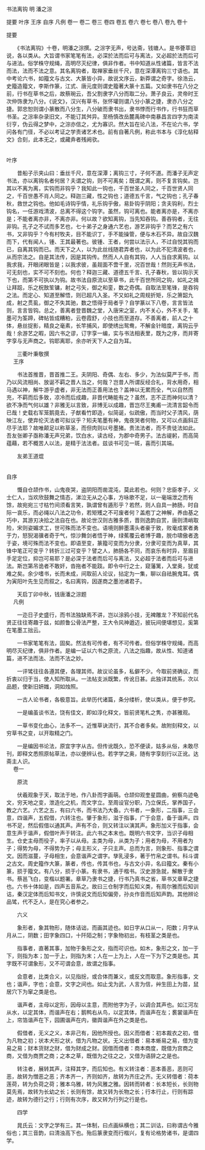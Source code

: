<!-- { "loadSidebar": true } -->
书法离钩 明 潘之淙

提要
叶序
王序
自序
凡例
卷一
卷二
卷三
卷四
卷五
卷六
卷七
卷八
卷九
卷十

提要

　　《书法离钩》十卷，明潘之淙撰。之淙字无声，号达斋，钱塘人。是书薈萃旧说，各以类从。大旨谓书家笔笔有法，必深於法而后可与离法，又必超於法而后可与进法。俗学株守规绳，高明尽灭纪律，俱非作者。书中知道从性诸篇，皆言不法而法，法而不法之意。其名离钩者，取禅家垂丝千尺，意在深潭离钩三寸语也。其中考论六书，如籀文与古文、大篆皆小异，故说文序云，新莽谓之奇字。徐浩云，史籀造籀文，李斯作篆，江式、唐元度则谓史籀著大篆十五篇。又如隶书在八分之前，行书在草书之后，故蔡琬云，吾父割隶字八分而取二分。萧子良云，灵帝时王次仲饰隶为八分。《说文》，汉兴有草书，张怀瓘则谓八分小篆之捷，隶亦八分之捷。郭忠恕则谓小篆散而八分生，八分破而隶书出，隶书悖而行书作，行书狂而草书圣。之淙率杂录旧文，不能订其舛异。至杨慎改岳麓禹碑中南暴昌言四字为南渎衍亨，伪云得之梦中，之淙亦信之，尤为寡识。然大旨在论八法，不在论六书，学问各有门径，不必以考证之学责诸艺术也。前有自著凡例，称此书本与《淳化帖释文》合刻，此本无之，或藏弆者残阙欤。  
　 

叶序

　　昔船子示夹山曰：垂丝千尺，意在深潭；离钩三寸，子何不道。而潘子无声定书法，亦以离钩名者何居？夫谓之钩，则不可离矣；既谓之离，则不复言钩矣。岂其以不离为离，实钩而非钩乎？我知此一钩也，千百世圣人同之，千百世贤人同之，千百世愚不肖人同之。释迦三藏，性之钩也；道德五千言，气之钩也；孔子春秋，救世之钩也。他如毛诗钩乎情，礼乐钩乎傲，易卦钩乎阴阳；贪夫钩利，烈士钩名，一任游戏清波，总离不得这个钩字。虽然，钩可离也。能者离亦是，不离亦是；不能者离亦非，不离亦非。何以故？欲知离钩，当先知吞钩。善吞钩者，无往非钩。孔子之不试而多艺也，七十弟子之身通六艺也，游艺非钩乎？而艺之有六书，又非钩乎？今有村牧夫，目不能识丁，手不能操管，便与木石不异。故自汉魏而下，代有闻人，锺、王其最著也。彼锺、王者，何尝以法示人，不过自悦其钩而已，自离其钩而已。而天下之人，以为此丝线随君弄者也，以为此不犯清波者也，从而宗法之。自是其法传，因是其钩传。然而人人自有其钩，人人当自求离钩。以我求我，开眼闭眼皆是；以我求彼，虽觌面不啻千里，况百世哉！然则无声书法，可无刻也，实不可不刻也。何也？释迦三藏、道德五千言、孔子春秋，皆以钩示天下也，而第不可执以为钩。故书法自原流以至草书，此千百世所同之钩，如礼之揖让拜跽，乐之柷敔笙镛，射之弓矢，御之和銮，数之奇偶。自取法至笔锋，是吞钩之法。而定心、知道至解悟，则已超凡入圣。不又如礼之周规折矩，乐之箫韶九成，射之贯虱，御之不失其驰，数之悟得于局者乎？自学篆以下八卷，言言皆法则，言言皆钩。总之，善离者登晋魏之堂，入唐宋之室，内不关心，外不关手，笔墨可为筌蹄，碑帖皆成糟粕，云卷霞舒，小技也而至道存。不善离者，前人之十体，悬丝捉影，精良之毫素，长竿捕风，即使绣出鸳鸯，不解金针暗度，离钩云乎哉！余游艺之暇，因六书之谬，订字孪一编，实与书法相表里，既为之序，而并寄字孪与无声商之。钩耶离耶，余亦听天下人之自为耳。

　　三衢叶秉敬撰  
　 
王序

　　书法首推晋，晋首推二王。夫阴阳、奇偶、左右、多少，为法似莫严于书，而乃以风流相尚、放诞不羁之晋人当之，何哉？岂昔人所谓反经合礼，背水用奇，相马遇以神，解牛游乎虚者，非无法而正善用法也？盖神以无累而全，气以自然而充，不羁而后多致，凉冷而后成趣，非晋代畴能有之？虽然，志不正而神何以清？欲不净而气何以雄？非雅无以言致，非博无以成趣，晋岂尽王夷甫一流清言韶令而已哉！史载右军笼鹅竟去，子猷看竹即造，似简诞，似疏傲，而当时父子清风，荫映江左，使弃伦灭法者可拟议乎？矧夫笔墨有神，鬼夜哭者何物，又可以点画斜正尽乎法耶？故唯颠足以称草圣，而但肉则以号墨猪。贵法法者，而不贵徒法如此。吾友张卿子亟称潘无声兄弟，饮白水，读古经，为郡中奇男子。法古禔躬，而高简蕴藉，若不概苦人以法，是精于法法者。兹谈书可见一斑，喜而引其端。

　　友弟王道焜  
　 

自序

　　慨自仓颉作书，山鬼夜哭，盗阴阳而凿混沌，莫此若也。何则？忠臣孝子，义士仁人，当欢欣鼓舞之情态，涕泣无从之心事，方咏歌不足，以一毫端泄之而有馀，故宛宛三寸枯竹间须看言笑，孰谓曾有遁形乎？若然，则人自具一肺肠，时自际一哀乐，而必绳以八法之功令，若矩矱之不可废者何？盖庖丁之神解，养由基之巧中，其游刃决拾之法自在也。故论世汉则古雅多质，晋则逸韵自赏，唐则清峭取险，宋则姿媚求工，世可殊而法不变也。语境则醉墨濡头者豪于致，败毫成冢者勇于力，怒猊渴骥者奇于气，惊沙舞剑者悟于神，绿蕉覆云者博于趣，脱巾啸傲者逸于姿，境可殊而法不变也。即语至变，篆籀可变而为分隶，分隶可变而为真草，其锋中笔正可变乎？转折三过可变乎？譬之人，肺肠各不同，而哀乐有时异，至眉目手足定位，抑岂可易耶？是必深于法者而后可与离法，又必超于法者而后可与进法。斯岂第吊诡者不敢奸，沓拖者不能跂。即令中行之士，窥藩篱，入堂奥，犹或难之矣。余少嗜书，长而未成，间取前人论议，拈定为一集，聊以自祛腕鬼耳。偶为寅阳叶先生见而叙之，名曰离钩，因遂商之墨池诸君子。

　　天启丁卯中秋，钱唐潘之淙题  
　 
凡例

　　一迩日子史盛行，而书法独缺焉不讲，岂以涂鸦小技，无裨雕龙？不知前代名贤正往往寄趣于兹，如颜鲁公骨法严整，王大令风神遒迈，披玩间便堪想见，奚第在笔墨工拙云。

　　一书家笔笔有法，固矣。然法有可传者，有不可传者。但俗学株守规绳，而高明尽灭纪律，俱非作者。是编一证以六书之原流，八法之指趣，故从性、知道诸篇，进不法而法、法而不法之妙。

　　一评骘往往各遵其便，各理其师。故议论虽多，私僻不少。今取前贤确议，而折衷以归于当，使人知所取从。一法帖支派既繁，传讹日甚。此独详其统系，次以品题，使新旧妍媸，洞如烛照。

　　一古人论书者，各极意旨。此举历代诸篇，条分缕析，使以类从，便于参究。

　　一是编虽谈书法，饶有佳文，即如淳化释文，皆前贤笔札之隽，亦甚雅观。

　　一草书变化由心，法多不一。近惟草诀流行，其不合者多矣。故附刻释文，以穷草书之变，以开取精之门。

　　一是编因书论法，原宜字字从古。但传讹既久，恐不便读，姑多从俗，未敢尽刊，即释文悉照原帖草法，亦以便辨认也。若字学之奥，随有字孪刻行以正讹。达斋主人识。  
　 
卷一

　　原流

　　伏羲观象于天，取法于地，作八卦而字画萌。仓颉仰观奎星圆曲，俯察鸟迹龟文，穷天地之变，泄造化之机，而文字立。至周设官分职，乃立保氏，掌养国子，教之六艺。六艺之五，有曰六书，而书法乃大备。六书者，一象形，二指事，三会意，四谐声，五假借，六转注也。肇于象形，滋于指事，广于会意，备于谐声。四书不足，然后假借以通其声。声有不合，则又转注以演其声。象形加义于指事，会意生声于谐声，假借叶声于转注。此六书之本末也。既明六书文字，当识子母相生。仓史主母而役子，率子以从母。主类为母，从类为子；用者为母，不用者为子；得势为母，不得势为子；母主形义，子只主声。总而为言，则象形、指事之谓文。因而滋蔓，子母相生，会意谐声之谓字。孳乳浸多，著于竹帛之谓书。科斗谓之古文。周史籀作大篆，篆者，传也，传其书也，与古文小异，名曰籀文。秦有小篆，损于籀文。有八分，损于小篆。有隶书，通于楷书。汉史游急就，解散于隶书。蔡邕飞白，变楷以题署。章草乃隶书之捷，行书乃真书之省，草书又章草之捷也。六书十体如是，四声五音系之。故曰三仓制字而后知义类，有周尔雅而后知训诂，秦汉定体而后知书文，许慎说文而后知偏旁，孙炎作音而后知声韵。其他辨论品骘，代不乏人，是在究心者参之。

　　六义

　　象形者，象其物形，随体诘诎，而画其迹也。如日字从口从一，阳数；月字从月从二，阴数；田字象四口，十阡陌之制；字象物初出，有枝茎之类是也。

　　指事者，直著其事，加物于象形之文，指而可识也。如木，象形之文，加一于下，则指为本；加一于上，则指为末；人在一上为上，人在一下为下之类是也。其字既不可谓象形，又不可谓会意，故谓之指事。

　　会意者，比类合义，以见指捴，或合体而兼义，或反文而取意。象形指事，文也；谐声，字也；会意，文字之间也。如止戈为武，人言为信，艸生田上为苗，鼠居穴下为窜之类是也。

　　谐声者，主母以定形，因母以主意，而附他字为子，以调合其声也。如江河左从水，以定其体，而谐声在右；鹅鸭右从鸟，以定其体，而谐声在左；裠裳谐声在上，帘箔谐声在下，园圃谐声在内，徽舆谐声在外之类是也。

　　假借者，无义之义，本非己有，因他所授也。因义而借者：初本裁衣之初，借为凡物之初；状本犬形之状，借为凡物之状。无义出借者：易本蜥易之易，借为变易之易；财本货财之财，借为财成之财。因借而借者：商本商度，既借为宫商之商，又借为商贾之商；之本之草，既借为之往之之，又借为语辞之之是也。

　　转注者，展转其声，注释其字，而后知也。有义转注者：恶本善恶，恶则可恶，故转为憎恶之恶；齐本齐一，齐则如齐，故转为齐庄之齐。无义转借者：荷本莲荷，转为负荷之荷；雅本乌雅，转为风雅之雅。因转而转者：长本短长，长则物莫先焉，故转为长幼之长；长则有馀，故又转为长物之长；行本行止，行则有踪迹，故转为德行之行；行则有次序，故又转为行列之行是也。

　　四学

　　晁氏云：文字之学有三。其一体制，曰点画纵横也；其二训诂，曰称谓古今雅俗也；其三音韵，曰清浊高下也。殆后篆隶变而行楷兴，复有论格势诸书，是谓四学。

